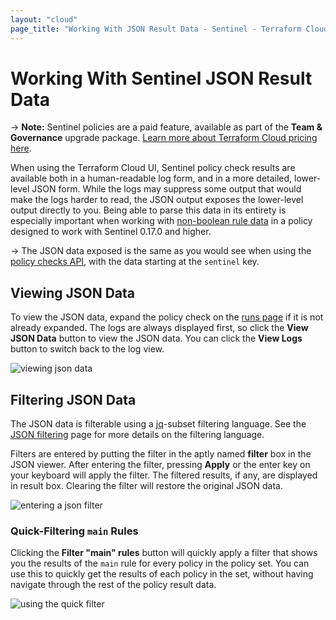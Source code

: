 ```yaml
---
layout: "cloud"
page_title: "Working With JSON Result Data - Sentinel - Terraform Cloud and Terraform Enterprise"
---
```


# Working With Sentinel JSON Result Data

-> **Note:** Sentinel policies are a paid feature, available as part of the
**Team & Governance** upgrade package. [Learn more about Terraform Cloud pricing
here](https://www.hashicorp.com/products/terraform/pricing).

When using the Terraform Cloud UI, Sentinel policy check results are available
both in a human-readable log form, and in a more detailed, lower-level JSON
form.  While the logs may suppress some output that would make the logs harder
to read, the JSON output exposes the lower-level output directly to you. Being
able to parse this data in its entirety is especially important when working
with [non-boolean rule
data](https://docs.hashicorp.com/sentinel/language/rules#non-boolean-values) in
a policy designed to work with Sentinel 0.17.0 and higher.

-> The JSON data exposed is the same as you would see when using the [policy
checks API](/docs/cloud/api/policy-checks.html), with the data starting at the
`sentinel` key.

## Viewing JSON Data

To view the JSON data, expand the policy check on the [runs
page](/docs/cloud/run/manage.html) if it is not already expanded. The logs are
always displayed first, so click the **View JSON Data** button to view the JSON
data. You can click the **View Logs** button to switch back to the log view.

![viewing json data](/assets/images/guides/sentinel/sentinel-view-json.png)

## Filtering JSON Data

The JSON data is filterable using a [jq](https://stedolan.github.io/jq/)-subset
filtering language. See the [JSON
filtering](/docs/cloud/workspaces/json-filtering.html) page for more details on
the filtering language.

Filters are entered by putting the filter in the aptly named **filter** box in
the JSON viewer. After entering the filter, pressing **Apply** or the enter key
on your keyboard will apply the filter. The filtered results, if any, are
displayed in result box. Clearing the filter will restore the original JSON
data.

![entering a json filter](/assets/images/guides/sentinel/sentinel-json-enter-filter.png)

### Quick-Filtering `main` Rules

Clicking the **Filter "main" rules** button will quickly apply a filter that
shows you the results of the `main` rule for every policy in the policy set. You
can use this to quickly get the results of each policy in the set, without
having navigate through the rest of the policy result data.

![using the quick filter](/assets/images/guides/sentinel/sentinel-json-quick-filter.png)
